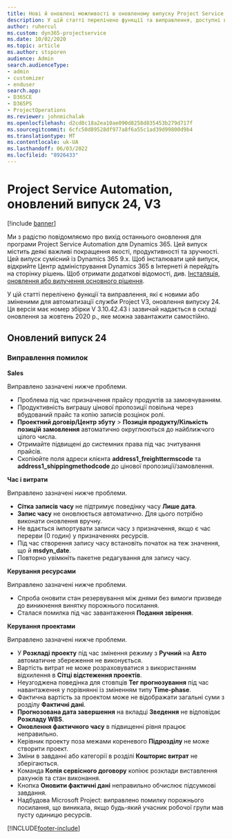 ```yaml
---
title: Нові й оновлені можливості в оновленому випуску Project Service Automation 24 версії 3
description: У цій статті перелічено функції та виправлення, доступні в project служби автоматизації оновлення реліз 24, V3.
author: ruhercul
ms.custom: dyn365-projectservice
ms.date: 10/02/2020
ms.topic: article
ms.author: stsporen
audience: Admin
search.audienceType:
- admin
- customizer
- enduser
search.app:
- D365CE
- D365PS
- ProjectOperations
ms.reviewer: johnmichalak
ms.openlocfilehash: d2cd8c18a2ea10ae090d8258d835453b279d717f
ms.sourcegitcommit: 6cfc50d89528df977a8f6a55c1ad39d99800d9b4
ms.translationtype: MT
ms.contentlocale: uk-UA
ms.lasthandoff: 06/03/2022
ms.locfileid: "8926433"
---
```

# <a name="project-service-automation-update-release-24-v3"></a>Project Service Automation, оновлений випуск 24, V3

[!include [banner](../includes/psa-now-project-operations.md)]

Ми з радістю повідомляємо про вихід останнього оновлення для програми Project Service Automation для Dynamics 365. Цей випуск містить деякі важливі покращення якості, продуктивності та зручності. Цей випуск сумісний із Dynamics 365 9.x. Щоб інсталювати цей випуск, відкрийте Центр адміністрування Dynamics 365 в Інтернеті й перейдіть на сторінку рішень. Щоб отримати додаткові відомості, див. [Інсталяція, оновлення або вилучення основного рішення](/power-platform/admin/install-remove-preferred-solution).

У цій статті перелічено функції та виправлення, які є новими або зміненими для автоматизації служби Project V3, оновлення випуску 24. Ця версія має номер збірки V 3.10.42.43 і зазвичай надається в складі оновлення за жовтень 2020 р., яке можна завантажити самостійно.

## <a name="update-release-24"></a>Оновлений випуск 24

### <a name="bug-fixes"></a>Виправлення помилок

**Sales**

Виправлено зазначені нижче проблеми.

- Проблема під час призначення прайсу продуктів за замовчуванням.
- Продуктивність виграшу цінової пропозиції повільна через вбудований прайс та копію записів розцінок ролі.
- **Проектний договір/Центр збуту** > **Позиція продукту/Кількість позицій замовлення** автоматично округлюються до найближчого цілого числа.
- Отримайте підвищені до системних права під час зчитування прайсів.
- Скопіюйте поля адреси клієнта **address1_freighttermscode** та **address1_shippingmethodcode** до цінової пропозиції/замовлення. 


**Час і витрати**

Виправлено зазначені нижче проблеми.

- **Сітка записів часу** не підтримує поведінку часу **Лише дата**.
- **Запис часу** не оновлюється автоматично. Для цього потрібно виконати оновлення вручну.
- Не вдається імпортувати записи часу з призначення, якщо є час перерви (0 годин) у призначеннях ресурсів.
- Під час створення запису часу встановіть початок на теж значення, що й **msdyn_date**.
- Повторно увімкніть пакетне редагування для запису часу.

**Керування ресурсами**

Виправлено зазначені нижче проблеми.

- Спроба оновити стан резервування між днями без вимоги призведе до виникнення винятку порожнього посилання.
- Сталася помилка під час завантаження **Подання звірення**.


**Керування проектами**

Виправлено зазначені нижче проблеми.

- У **Розкладі проекту** під час змінення режиму з **Ручний** на **Авто** автоматичне збереження не виконується.
- Вартість витрат не може розраховуватися з використанням відхилення в **Сітці відстеження проектів**.
- Неузгоджена поведінка для стовпців **Тег прогнозування** під час навантаження у порівнянні із зміненням типу **Time-phase**.
- Фактична вартість за проектом може не відображати загальні суми з розділу **Фактичні дані**.
- **Прогнозована дата завершення** на вкладці **Зведення** не відповідає **Розкладу WBS**.
- **Оновлення фактичного часу** в підвищенні рівня працює неправильно.
- Керівник проекту поза межами кореневого **Підрозділу** не може створити проект.
- Зміни в завданні або категорії в розділі **Кошторис витрат** не зберігаються.
- Команда **Копія сервісного договору** копіює розклади виставлення рахунків та стан виконання.
- Кнопка **Оновити фактичні дані** неправильно обчислює підсумкові завдання.
- Надбудова Microsoft Project: виправлено помилку порожнього посилання, що виникала, якщо будь-який учасник робочої групи мав пусту одиницю ресурсів.



[!INCLUDE[footer-include](../includes/footer-banner.md)]
